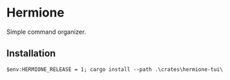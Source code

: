 # Hermione

Simple command organizer.

## Installation

```pwsh
$env:HERMIONE_RELEASE = 1; cargo install --path .\crates\hermione-tui\
```
